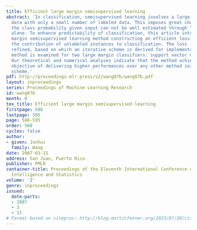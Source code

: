 ```yaml
---
title: Efficient large margin semisupervised learning
abstract: 'In classification, semisupervised learning involves a large amount of unlabeled
  data with only a small number of labeled data. This imposes great challenge in that
  the class probability given input can not be well estimated through labeled data
  alone. To enhance predictability of classification, this article introduces a large
  margin semisupervised learning method constructing an efficient loss to measure
  the contribution of unlabeled instances to classification. The loss is iteratively
  refined, based on which an iterative scheme is derived for implementation. The proposed
  method is examined for two large margin classifiers: support vector machines and  ψ-learning.
  Our theoretical and numerical analyses indicate that the method achieves the desired
  objective of delivering higher performances over any other method initializing the
  scheme.'
pdf: http://proceedings.mlr.press/v2/wang07b/wang07b.pdf
layout: inproceedings
series: Proceedings of Machine Learning Research
id: wang07b
month: 0
tex_title: Efficient large margin semisupervised learning
firstpage: 588
lastpage: 595
page: 588-595
order: 588
cycles: false
author:
- given: Junhui
  family: Wang
date: 2007-03-11
address: San Juan, Puerto Rico
publisher: PMLR
container-title: Proceedings of the Eleventh International Conference on Artificial
  Intelligence and Statistics
volume: '2'
genre: inproceedings
issued:
  date-parts:
  - 2007
  - 3
  - 11
# Format based on citeproc: http://blog.martinfenner.org/2013/07/30/citeproc-yaml-for-bibliographies/
---
```

